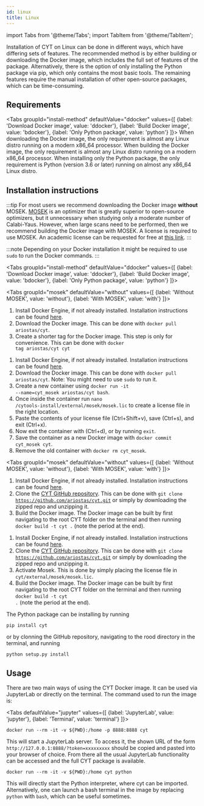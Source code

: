 ```yaml
---
id: linux
title: Linux
---
```


import Tabs from '@theme/Tabs';
import TabItem from '@theme/TabItem';

Installation of CYT on Linux can be done in different ways, which have differing sets of features. The recommended method is by either building or downloading the Docker image, which includes the full set of features of the package. Alternatively, there is the option of only installing the Python package via pip, which only contains the most basic tools. The remaining features require the manual installation of other open-source packages, which can be time-consuming.

## Requirements

<Tabs
  groupId="install-method"
  defaultValue="ddocker"
  values={[
    {label: 'Download Docker image', value: 'ddocker'},
    {label: 'Build Docker image', value: 'bdocker'},
    {label: 'Only Python package', value: 'python'}
  ]}>
  <TabItem value="ddocker">
When downloading the Docker image, the only requirement is almost any Linux distro running on a modern x86_64 processor.
  </TabItem>
  <TabItem value="bdocker">
When building the Docker image, the only requirement is almost any Linux distro running on a modern x86_64 processor.
  </TabItem>
  <TabItem value="python">
When installing only the Python package, the only requirement is Python (version 3.6 or later) running on almost any x86_64 Linux distro.
  </TabItem>
</Tabs>

## Installation instructions

:::tip
For most users we recommend downloading the Docker image **without** MOSEK. [MOSEK](https://www.mosek.com/) is an optimizer that is greatly superior to open-source optimizers, but it unnecessary when studying only a moderate number of Calabi-Yaus. However, when large scans need to be performed, then we recommend building the Docker image with MOSEK. A license is required to use MOSEK. An academic license can be requested for free at [this link](https://www.mosek.com/products/academic-licenses/).
:::

:::note
Depending on your Docker installation it might be required to use ```sudo``` to run the Docker commands.
:::

<Tabs
  groupId="install-method"
  defaultValue="ddocker"
  values={[
    {label: 'Download Docker image', value: 'ddocker'},
    {label: 'Build Docker image', value: 'bdocker'},
    {label: 'Only Python package', value: 'python'}
  ]}>
  <TabItem value="ddocker">

  <Tabs
    groupId="mosek"
    defaultValue="without"
    values={[
      {label: 'Without MOSEK', value: 'without'},
      {label: 'With MOSEK', value: 'with'}
    ]}>
    <TabItem value="without">
      <ol>
      <li> Install Docker Engine, if not already installed. Installation instructions can be found <a href="https://docs.docker.com/engine/install/">here</a>.</li>
      <li> Download the Docker image. This can be done with <code>docker pull ariostas/cyt</code>.</li>
      <li>Create a shorter tag for the Docker image. This step is only for convenience. This can be done with <code>docker tag ariostas/cyt cyt</code></li>
      </ol>
    </TabItem>
    <TabItem value="with">
      <ol>
      <li> Install Docker Engine, if not already installed. Installation instructions can be found <a href="https://docs.docker.com/engine/install/">here</a>.</li>
      <li> Download the Docker image. This can be done with <code>docker pull ariostas/cyt</code>. Note: You might need to use <code>sudo</code> to run it.</li>
      <li> Create a new container using <code>docker run -it --name=cyt_mosek ariostas/cyt bash</code>.</li>
      <li> Once inside the container run <code>nano /cytools-install/external/mosek/mosek.lic</code> to create a license file in the right location.</li>
      <li> Paste the contents of your license file (Ctrl+Shift+v), save (Ctrl+s), and exit (Ctrl+x).</li>
      <li> Now exit the container with (Ctrl+d), or by running <code>exit</code>.</li>
      <li> Save the container as a new Docker image with <code>docker commit cyt_mosek cyt</code>.</li>
      <li> Remove the old container with <code>docker rm cyt_mosek</code>.</li>
      </ol>
    </TabItem>
  </Tabs>



  </TabItem>
  <TabItem value="bdocker">

  <Tabs
    groupId="mosek"
    defaultValue="without"
    values={[
      {label: 'Without MOSEK', value: 'without'},
      {label: 'With MOSEK', value: 'with'}
    ]}>
    <TabItem value="without">
      <ol>
      <li> Install Docker Engine, if not already installed. Installation instructions can be found <a href="https://docs.docker.com/engine/install/">here</a>.</li>
      <li> Clone the <a href="https://github.com/ariostas/cyt">CYT GitHub repository</a>. This can be done with <code>git clone https://github.com/ariostas/cyt.git</code> or simply by downloading the zipped repo and unzipping it.</li>
      <li>Build the Docker image. The Docker image can be built by first navigating to the root CYT folder on the terminal and then running <code>docker build -t cyt .</code> (note the period at the end).</li>
      </ol>
    </TabItem>
    <TabItem value="with">
      <ol>
      <li> Install Docker Engine, if not already installed. Installation instructions can be found <a href="https://docs.docker.com/engine/install/">here</a>.</li>
      <li> Clone the <a href="https://github.com/ariostas/cyt">CYT GitHub repository</a>. This can be done with <code>git clone https://github.com/ariostas/cyt.git</code> or simply by downloading the zipped repo and unzipping it.</li>
      <li>Activate Mosek. This is done by simply placing the license file in <code>cyt/external/mosek/mosek.lic</code>.</li>
      <li>Build the Docker image. The Docker image can be built by first navigating to the root CYT folder on the terminal and then running <code>docker build -t cyt .</code> (note the period at the end).</li>
      </ol>
    </TabItem>
  </Tabs>

  </TabItem>
  <TabItem value="python">

The Python package can be installing by running
```
pip install cyt
```
or by clonning the GitHub repository, navigating to the rood directory in the terminal, and running
```
python setup.py install
```
  </TabItem>
</Tabs>

## Usage

There are two main ways of using the CYT Docker image. It can be used via JupyterLab or directly on the terminal. The command used to run the image is:

<Tabs
  defaultValue="jupyter"
  values={[
    {label: 'JupyterLab', value: 'jupyter'},
    {label: 'Terminal', value: 'terminal'}
  ]}>
  <TabItem value="jupyter">

```
docker run --rm -it -v ${PWD}:/home -p 8888:8888 cyt
```
This will start a JupyterLab server. To access it, the shown URL of the form ```http://127.0.0.1:8888/?token=xxxxxxxxx``` should be copied and pasted into your browser of choice. From there all the usual JupyterLab functionality can be accessed and the full CYT package is available.

  </TabItem>
  <TabItem value="terminal">

```
docker run --rm -it -v ${PWD}:/home cyt python
```
This will directly start the Python interpreter, where cyt can be imported. Alternatively, one can launch a bash terminal in the image by replacing ```python``` with ```bash```, which can be useful sometimes.
  </TabItem>
</Tabs>
